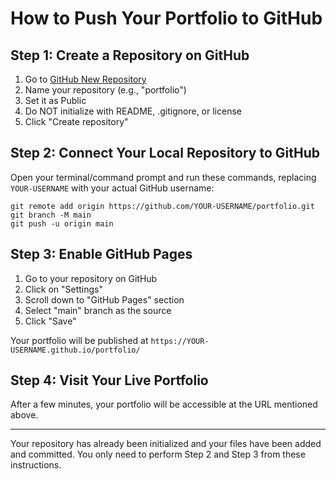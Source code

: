 # How to Push Your Portfolio to GitHub

## Step 1: Create a Repository on GitHub
1. Go to [GitHub New Repository](https://github.com/new)
2. Name your repository (e.g., "portfolio")
3. Set it as Public
4. Do NOT initialize with README, .gitignore, or license
5. Click "Create repository"

## Step 2: Connect Your Local Repository to GitHub
Open your terminal/command prompt and run these commands, replacing `YOUR-USERNAME` with your actual GitHub username:

```
git remote add origin https://github.com/YOUR-USERNAME/portfolio.git
git branch -M main
git push -u origin main
```

## Step 3: Enable GitHub Pages
1. Go to your repository on GitHub
2. Click on "Settings"
3. Scroll down to "GitHub Pages" section
4. Select "main" branch as the source
5. Click "Save"

Your portfolio will be published at `https://YOUR-USERNAME.github.io/portfolio/`

## Step 4: Visit Your Live Portfolio
After a few minutes, your portfolio will be accessible at the URL mentioned above.

---

Your repository has already been initialized and your files have been added and committed. You only need to perform Step 2 and Step 3 from these instructions. 